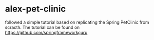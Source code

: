 # alex-pet-clinic

followed a simple tutorial based on replicating the Spring PetClinic from scracth. The tutorial can be found on https://github.com/springframeworkguru
